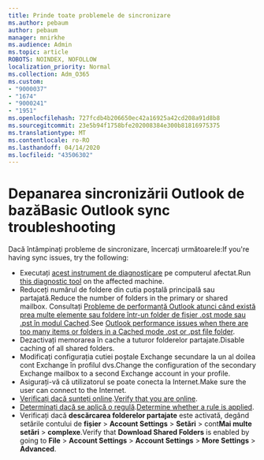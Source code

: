 ```yaml
---
title: Prinde toate problemele de sincronizare
ms.author: pebaum
author: pebaum
manager: mnirkhe
ms.audience: Admin
ms.topic: article
ROBOTS: NOINDEX, NOFOLLOW
localization_priority: Normal
ms.collection: Adm_O365
ms.custom:
- "9000037"
- "1674"
- "9000241"
- "1951"
ms.openlocfilehash: 727fcdb4b206650ec42a16925a42cd208a91d8b8
ms.sourcegitcommit: 23e5b94f1758bfe202008384e300b81816975375
ms.translationtype: MT
ms.contentlocale: ro-RO
ms.lasthandoff: 04/14/2020
ms.locfileid: "43506302"
---
```

# <a name="basic-outlook-sync-troubleshooting"></a><span data-ttu-id="73767-102">Depanarea sincronizării Outlook de bază</span><span class="sxs-lookup"><span data-stu-id="73767-102">Basic Outlook sync troubleshooting</span></span>

<span data-ttu-id="73767-103">Dacă întâmpinați probleme de sincronizare, încercați următoarele:</span><span class="sxs-lookup"><span data-stu-id="73767-103">If you're having sync issues, try the following:</span></span>

- <span data-ttu-id="73767-104">Executați [acest instrument de diagnosticare](https://aka.ms/sara-outlooksendreceive) pe computerul afectat.</span><span class="sxs-lookup"><span data-stu-id="73767-104">Run [this diagnostic tool](https://aka.ms/sara-outlooksendreceive) on the affected machine.</span></span>
- <span data-ttu-id="73767-105">Reduceți numărul de foldere din cutia poștală principală sau partajată.</span><span class="sxs-lookup"><span data-stu-id="73767-105">Reduce the number of folders in the primary or shared mailbox.</span></span> <span data-ttu-id="73767-106">Consultați [Probleme de performanță Outlook atunci când există prea multe elemente sau foldere într-un folder de fișier .ost mode sau .pst în modul Cached](https://support.microsoft.com/help/2768656/outlook-performance-issues-when-there-are-too-many-items-or-folders-in).</span><span class="sxs-lookup"><span data-stu-id="73767-106">See [Outlook performance issues when there are too many items or folders in a Cached mode .ost or .pst file folder](https://support.microsoft.com/help/2768656/outlook-performance-issues-when-there-are-too-many-items-or-folders-in).</span></span>
- <span data-ttu-id="73767-107">Dezactivați memorarea în cache a tuturor folderelor partajate.</span><span class="sxs-lookup"><span data-stu-id="73767-107">Disable caching of all shared folders.</span></span>
- <span data-ttu-id="73767-108">Modificați configurația cutiei poștale Exchange secundare la un al doilea cont Exchange în profilul dvs.</span><span class="sxs-lookup"><span data-stu-id="73767-108">Change the configuration of the secondary Exchange mailbox to a second Exchange account in your profile.</span></span>
- <span data-ttu-id="73767-109">Asigurați-vă că utilizatorul se poate conecta la Internet.</span><span class="sxs-lookup"><span data-stu-id="73767-109">Make sure the user can connect to the Internet.</span></span> 
- <span data-ttu-id="73767-110">[Verificați dacă sunteți online](https://support.office.com/article/2460e4a8-16c7-47fc-b204-b1549275aac9).</span><span class="sxs-lookup"><span data-stu-id="73767-110">[Verify that you are online](https://support.office.com/article/2460e4a8-16c7-47fc-b204-b1549275aac9).</span></span>
- <span data-ttu-id="73767-111">[Determinați dacă se aplică o regulă](https://support.office.com/article/C24F5DEA-9465-4DF4-AD17-A50704D66C59).</span><span class="sxs-lookup"><span data-stu-id="73767-111">[Determine whether a rule is applied](https://support.office.com/article/C24F5DEA-9465-4DF4-AD17-A50704D66C59).</span></span>
- <span data-ttu-id="73767-112">Verificați dacă **descărcarea folderelor partajate** este activată, degând setările contului de **fișier** > **Account Settings** > **Setări** > cont**Mai multe setări** > **complexe**.</span><span class="sxs-lookup"><span data-stu-id="73767-112">Verify that **Download Shared Folders** is enabled by going to **File** > **Account Settings** > **Account Settings** > **More Settings** > **Advanced**.</span></span>
